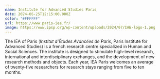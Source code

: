 ```yaml
---
name: Institute for Advanced Studies Paris
date: 2024-06-25T12:15:00.000Z
color: "#FFFFFF"
url: https://www.paris-iea.fr/
image: https://www.ipsp.org/wp-content/uploads/2024/07/IAE-logo-1.png
---
```

The IEA of Paris (*Institut d'Études Avancées de Paris*, Paris Institute for Advanced Studies) is a french research centre specialized in Human and Social Sciences. The institute is designed to stimulate high-level research, international and interdisciplinary exchanges, and the development of new research methods and objects. Each year, IEA Paris welcomes an average of twenty-five researchers for research stays ranging from five to ten months.
